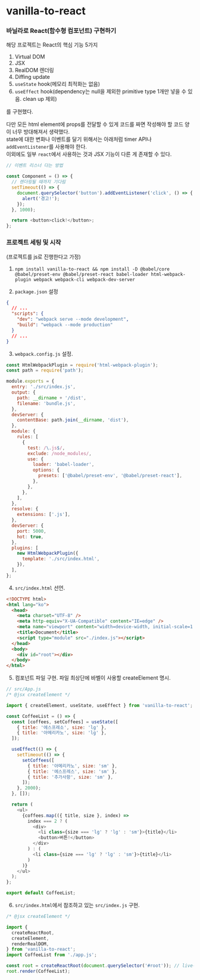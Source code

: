 # vanilla-to-react

### 바닐라로 React(함수형 컴포넌트) 구현하기

해당 프로젝트는 React의 핵심 기능 5가지

1. Virtual DOM
2. JSX
3. RealDOM 렌더링
4. Diffing update
5. `useState` hook(메모리 최적화는 없음)
6. `useEffect` hook(dependency는 null을 제외한 primitive type 1개만 넣을 수 있음. clean up 제외)

를 구현했다.

다만 모든 html element에 props를 전달할 수 있게 코드를 짜면 작성해야 할 코드 양이 너무 방대해져서 생략했다.  
state에 대한 변화나 이벤트를 달기 위해서는 아래처럼 timer API나 `addEventListener`를 사용해야 한다.  
이외에도 일부 `react`에서 사용하는 것과 JSX 기능이 다른 게 존재할 수 있다.

```js
// 이벤트 리스너 다는 방법

const Component = () => {
  // 렌더링될 때까지 기다림
  setTimeout(() => {
    document.querySelector('button').addEventListener('click', () => {
      alert('경고!');
    });
  }, 1000);

  return <button>click!</button>;
};
```

### 프로젝트 세팅 및 시작

(프로젝트를 js로 진행한다고 가정)

1. `npm install vanilla-to-react && npm install -D @babel/core @babel/preset-env @babel/preset-react babel-loader html-webpack-plugin webpack webpack-cli webpack-dev-server`

2. `package.json` 설정

```json
{
  // ...
  "scripts": {
    "dev": "webpack serve --mode development",
    "build": "webpack --mode production"
  }
  // ...
}
```

3. `webpack.config.js` 설정.

```js
const HtmlWebpackPlugin = require('html-webpack-plugin');
const path = require('path');

module.exports = {
  entry: './src/index.js',
  output: {
    path: __dirname + '/dist',
    filename: 'bundle.js',
  },
  devServer: {
    contentBase: path.join(__dirname, 'dist'),
  },
  module: {
    rules: [
      {
        test: /\.js$/,
        exclude: /node_modules/,
        use: {
          loader: 'babel-loader',
          options: {
            presets: ['@babel/preset-env', '@babel/preset-react'],
          },
        },
      },
    ],
  },
  resolve: {
    extensions: ['.js'],
  },
  devServer: {
    port: 5000,
    hot: true,
  },
  plugins: [
    new HtmlWebpackPlugin({
      template: './src/index.html',
    }),
  ],
};
```

4. `src/index.html` 선언.

```html
<!DOCTYPE html>
<html lang="ko">
  <head>
    <meta charset="UTF-8" />
    <meta http-equiv="X-UA-Compatible" content="IE=edge" />
    <meta name="viewport" content="width=device-width, initial-scale=1.0" />
    <title>Document</title>
    <script type="module" src="./index.js"></script>
  </head>
  <body>
    <div id="root"></div>
  </body>
</html>
```

5. 컴포넌트 파일 구현. 파일 최상단에 바벨이 사용할 createElement 명시.

```js
// src/App.js
/* @jsx createElement */

import { createElement, useState, useEffect } from 'vanilla-to-react';

const CoffeeList = () => {
  const [coffees, setCoffees] = useState([
    { title: '에스프레소', size: 'lg' },
    { title: '아메리카노', size: 'lg' },
  ]);

  useEffect(() => {
    setTimeout(() => {
      setCoffees([
        { title: '아메리카노', size: 'sm' },
        { title: '에스프레스', size: 'sm' },
        { title: '추가사항', size: 'sm' },
      ]);
    }, 2000);
  }, []);

  return (
    <ul>
      {coffees.map(({ title, size }, index) =>
        index === 2 ? (
          <div>
            <li class={size === 'lg' ? 'lg' : 'sm'}>{title}</li>
            <button>버튼!</button>
          </div>
        ) : (
          <li class={size === 'lg' ? 'lg' : 'sm'}>{title}</li>
        )
      )}
    </ul>
  );
};

export default CoffeeList;
```

6. `src/index.html`에서 참조하고 있는 `src/index.js` 구현.

```js
/* @jsx createElement */

import {
  createReactRoot,
  createElement,
  renderRealDOM,
} from 'vanilla-to-react';
import CoffeeList from './app.js';

const root = createReactRoot(document.querySelector('#root')); // live-dom으로 쿼리해도 상관 없음
root.render(CoffeeList);
```
